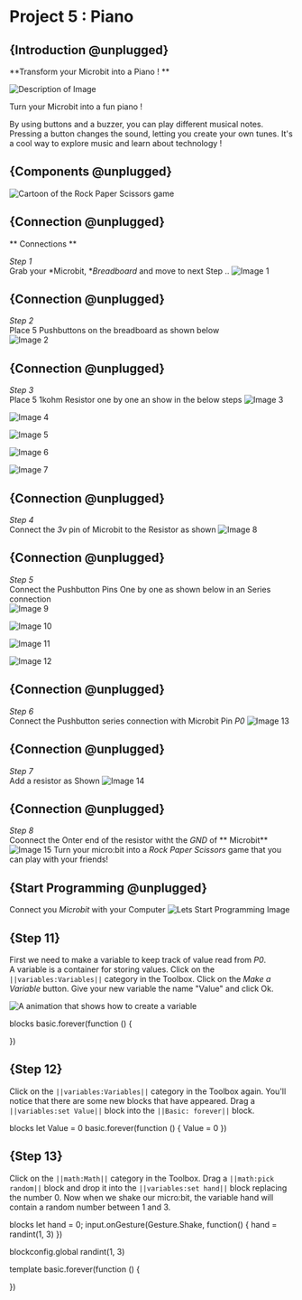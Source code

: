 # Project 5 : Piano

## {Introduction @unplugged}

**Transform your Microbit into a Piano ! **

![Description of Image](https://raw.githubusercontent.com/Edusharks/Microbit-Basics-Resource/main/project9%3APiano/Piano.gif)

Turn your Microbit into a fun piano !
 
By using buttons and a buzzer, you can play different musical notes. Pressing a button changes the sound, letting you create your own tunes. It's a cool way to explore music and learn about technology ! 


## {Components @unplugged}

![Cartoon of the Rock Paper Scissors game](https://raw.githubusercontent.com/Edusharks/Microbit-Basics-Resource/main/project9%3APiano/CN.png)


## {Connection @unplugged}

** Connections **

*Step 1*  
Grab your *Microbit, **Breadboard* and move to next Step ..
![Image 1](https://raw.githubusercontent.com/Edusharks/Microbit-Basics-Resource/main/project9%3APiano/S1.png)

## {Connection @unplugged}

*Step 2*  
Place 5 Pushbuttons on the breadboard as shown below  
![Image 2](https://raw.githubusercontent.com/Edusharks/Microbit-Basics-Resource/main/project9%3APiano/S2.png)

## {Connection @unplugged}

*Step 3*  
Place 5 1kohm Resistor one by one an show in the below steps
![Image 3](https://raw.githubusercontent.com/Edusharks/Microbit-Basics-Resource/main/project9%3APiano/S3.png)

![Image 4](https://raw.githubusercontent.com/Edusharks/Microbit-Basics-Resource/main/project9%3APiano/S4.png)

![Image 5](https://raw.githubusercontent.com/Edusharks/Microbit-Basics-Resource/main/project9%3APiano/S5.png)

![Image 6](https://raw.githubusercontent.com/Edusharks/Microbit-Basics-Resource/main/project9%3APiano/S6.png)

![Image 7](https://raw.githubusercontent.com/Edusharks/Microbit-Basics-Resource/main/project9%3APiano/S7.png)

## {Connection @unplugged}
*Step 4*  
Connect the *3v* pin of Microbit to the Resistor as shown
![Image 8](https://raw.githubusercontent.com/Edusharks/Microbit-Basics-Resource/main/project9%3APiano/S8.png)

## {Connection @unplugged}
*Step 5*  
Connect the Pushbutton Pins One by one as shown below in an Series connection  
![Image 9](https://raw.githubusercontent.com/Edusharks/Microbit-Basics-Resource/main/project9%3APiano/S9.png)

![Image 10](https://raw.githubusercontent.com/Edusharks/Microbit-Basics-Resource/main/project9%3APiano/S10.png)

![Image 11](https://raw.githubusercontent.com/Edusharks/Microbit-Basics-Resource/main/project9%3APiano/S11.png)

![Image 12](https://raw.githubusercontent.com/Edusharks/Microbit-Basics-Resource/main/project9%3APiano/S12.png)

## {Connection @unplugged}
*Step 6*  
Connect the Pushbutton series connection with Microbit Pin *P0*
![Image 13](https://raw.githubusercontent.com/Edusharks/Microbit-Basics-Resource/main/project9%3APiano/S13.png)

## {Connection @unplugged}
*Step 7*  
Add a resistor as Shown
![Image 14](https://raw.githubusercontent.com/Edusharks/Microbit-Basics-Resource/main/project9%3APiano/S14.png)

## {Connection @unplugged}
*Step 8*  
Coonnect the Onter end of the resistor witht the *GND* of ** Microbit**
![Image 15](https://raw.githubusercontent.com/Edusharks/Microbit-Basics-Resource/main/project9%3APiano/S15.png)
Turn your micro:bit into a *Rock Paper Scissors* game that you can play with your friends!

## {Start Programming @unplugged}
Connect you *Microbit* with your Computer
![Lets Start Programming Image](https://raw.githubusercontent.com/Edusharks/Microbit-Basics-Resource/main/project9%3APiano/LSP.png)

 

## {Step 11}

First we need to make a variable to keep track of value read from *P0*.   
A variable is a container for storing values. Click on the `||variables:Variables||` category in the Toolbox. Click on the *Make a Variable* button. Give your new variable the name "Value" and click Ok.

![A animation that shows how to create a variable](https://raw.githubusercontent.com/Edusharks/Microbit-Basics-Resource/main/project9%3APiano/S0.gif)

blocks
basic.forever(function () {
	
})


## {Step 12}

Click on the `||variables:Variables||` category in the Toolbox again. You'll notice that there are some new blocks that have appeared. Drag a `||variables:set Value||` block into the `||Basic: forever||` block.

blocks
let Value = 0
basic.forever(function () {
    Value = 0
})




## {Step 13}

Click on the `||math:Math||` category in the Toolbox. Drag a `||math:pick random||` block and drop it into the `||variables:set hand||` block replacing the number 0. Now when we shake our micro:bit, the variable hand will contain a random number between 1 and 3.

blocks
let hand = 0;
input.onGesture(Gesture.Shake, function() {
    hand = randint(1, 3)
})


blockconfig.global
randint(1, 3)


template
basic.forever(function () {
	
})
